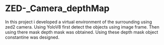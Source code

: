 # ZED-_Camera_depthMap
In this project i developed a virtual environment of the surrounding using zed2 camera. Using YoloV8 first detect the objects using image frame. Then using there mask depth mask was obtained. Using these depth mask object constantine was designed.
